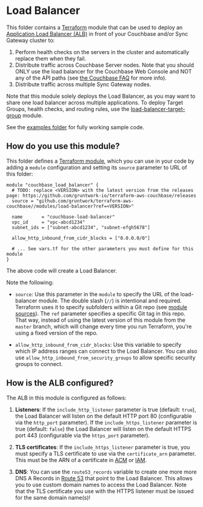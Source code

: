 # Load Balancer

This folder contains a [Terraform](https://www.terraform.io/) module that can be used to deploy an [Application Load 
Balancer (ALB)](https://docs.aws.amazon.com/elasticloadbalancing/latest/application/introduction.html) in front of 
your Couchbase and/or Sync Gateway cluster to:

1. Perform health checks on the servers in the cluster and automatically replace them when they fail.
1. Distribute traffic across Couchbase Server nodes. Note that you should ONLY use the load balancer for the Couchbase
   Web Console and NOT any of the API paths (see [the Couchbase FAQ](https://blog.couchbase.com/couchbase-101-q-and-a/)
   for more info).  
1. Distribute traffic across multiple Sync Gateway nodes. 

Note that this module solely deploys the Load Balancer, as you may want to share one load balancer across multiple
applications. To deploy Target Groups, health checks, and routing rules, use the 
[load-balancer-target-group](https://github.com/gruntwork-io/terraform-aws-couchbase/tree/master/modules/load-balancer-target-group)
module.

See the [examples folder](https://github.com/gruntwork-io/terraform-aws-couchbase/tree/master/examples) for fully 
working sample code.




## How do you use this module?

This folder defines a [Terraform module](https://www.terraform.io/docs/modules/usage.html), which you can use in your
code by adding a `module` configuration and setting its `source` parameter to URL of this folder:

```hcl
module "couchbase_load_balancer" {
  # TODO: replace <VERSION> with the latest version from the releases page: https://github.com/gruntwork-io/terraform-aws-couchbase/releases
  source = "github.com/gruntwork/terraform-aws-couchbase//modules/load-balancer?ref=<VERSION>"
  
  name       = "couchbase-load-balancer"
  vpc_id     = "vpc-abcd1234"
  subnet_ids = ["subnet-abcd1234", "subnet-efgh5678"]

  allow_http_inbound_from_cidr_blocks = ["0.0.0.0/0"]

  # ... See vars.tf for the other parameters you must define for this module
}
```

The above code will create a Load Balancer.

Note the following:

* `source`: Use this parameter in the `module` to specify the URL of the load-balancer module. The double slash (`//`) 
  is intentional and required. Terraform uses it to specify subfolders within a Git repo (see [module 
  sources](https://www.terraform.io/docs/modules/sources.html)). The `ref` parameter specifies a specific Git tag in 
  this repo. That way, instead of using the latest version of this module from the `master` branch, which 
  will change every time you run Terraform, you're using a fixed version of the repo.

* `allow_http_inbound_from_cidr_blocks`: Use this variable to specify which IP address ranges can connect to the Load
  Balancer. You can also use `allow_http_inbound_from_security_groups` to allow specific security groups to connect.




## How is the ALB configured?

The ALB in this module is configured as follows:

1. **Listeners**: If the `include_http_listener` parameter is true (default: `true`), the Load Balancer will listen on 
   the default HTTP port 80 (configurable via the `http_port` parameter). If the `include_https_listener` parameter is 
   true (default: `false`) the Load Balancer will listen on the default HTTPS port 443 (configurable via the `https_port` 
   parameter).

1. **TLS certificates**: If the `include_https_listener` parameter is true, you must specify a TLS certificate to use
   via the `certificate_arn` parameter. This must be the ARN of a certificate in 
   [ACM](https://aws.amazon.com/certificate-manager/) or 
   [IAM](https://docs.aws.amazon.com/IAM/latest/UserGuide/id_credentials_server-certs.html).
   
1. **DNS**: You can use the `route53_records` variable to create one more more DNS A Records in [Route 
   53](https://aws.amazon.com/route53/) that point to the Load Balancer. This allows you to use custom domain names to
   access the Load Balancer. Note that the TLS certificate you use with the HTTPS listener must be issued for the 
   same domain name(s)!